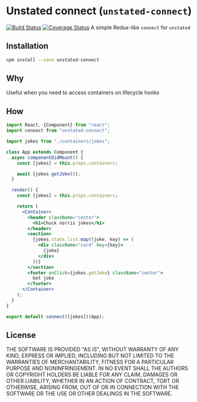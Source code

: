 # Unstated connect (`unstated-connect`)
[![Build Status](https://travis-ci.org/goncy/unstated-connect.svg?branch=master)](https://travis-ci.org/goncy/unstated-connect)
[![Coverage Status](https://coveralls.io/repos/github/goncy/unstated-connect/badge.svg?branch=master)](https://coveralls.io/github/goncy/unstated-connect?branch=master)
A simple Redux-like `connect` for `unstated`

## Installation
```sh
npm install --save unstated-connect
```

## Why
Useful when you need to access containers on lifecycle hooks

## How
```jsx
import React, {Component} from "react";
import connect from "unstated-connect";

import jokes from "./containers/jokes";

class App extends Component {
  async componentDidMount() {
    const [jokes] = this.props.containers;

    await [jokes.getJoke()];
  }

  render() {
    const [jokes] = this.props.containers;

    return (
      <Container>
        <header className="center">
          <h1>Chuck norris jokes</h1>
        </header>
        <section>
          {jokes.state.list.map((joke, key) => (
            <div className="card" key={key}>
              {joke}
            </div>
          ))}
        </section>
        <footer onClick={jokes.getJoke} className="center">
          Get joke
        </footer>
      </Container>
    );
  }
}

export default connect([jokes])(App);
```

## License
THE SOFTWARE IS PROVIDED "AS IS", WITHOUT WARRANTY OF ANY KIND, EXPRESS OR
IMPLIED, INCLUDING BUT NOT LIMITED TO THE WARRANTIES OF MERCHANTABILITY,
FITNESS FOR A PARTICULAR PURPOSE AND NONINFRINGEMENT. IN NO EVENT SHALL THE
AUTHORS OR COPYRIGHT HOLDERS BE LIABLE FOR ANY CLAIM, DAMAGES OR OTHER
LIABILITY, WHETHER IN AN ACTION OF CONTRACT, TORT OR OTHERWISE, ARISING FROM,
OUT OF OR IN CONNECTION WITH THE SOFTWARE OR THE USE OR OTHER DEALINGS IN
THE SOFTWARE.
